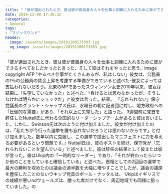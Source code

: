 ```yaml
---
title: "「彼が選出されたとき、彼は彼が彼自身の人々を仕事と訓練に入れるために彼ができるすべてをしたかったと言った、そして彼はそれをやったと思う。"
date: 2019-12-08 17:36:32
categories:
- General
tags:
- "マジックワンド"
header:
  image: /assets/images/20191208173303.jpg
  og_image: /assets/images/20191208173303.jpg
---
```


「彼が選出されたとき、彼は彼が彼自身の人々を仕事と訓練に入れるために彼ができるすべてをしたかったと言った、そして彼はそれをやったと思う。Image copyright AFP &quot;やるべき仕事がたくさんあるが、私はしない」彼女は、公務員の1％の公務員の賃金上昇を考慮する準備ができていると述べた-彼女によっては支払われないだろう。北東のMPであったスウィンソン女史2010年以来、彼女は結果に「失望していなかった」と述べた。「負けるとは思わなかったが、そうしなければ明らかにショックだ」と彼女は言った。結果。 「忘れられない」保守党議長のグラント・シャップス氏は、水曜日の朝に記者団に対し、地方政府への「圧倒的な需要」があり、「それ以上に失望した」と語った。 3週間前に党首を辞任したNuttall氏に代わる全国的なリーダーシップチームがあると彼は言いました。しかし、Swinson氏は次のように付け加えました。彼女が付け加えたのは、「私たちが今行った選挙を誰も忘れないだろうとは思わないからです」と付け加えました。数年以内に克服し、この選挙で提出したマニフェストに力を与える必要があるという問題です。」Nuttall氏は、彼のポストを続け、保守党が「忘れられないことを望んでいる」と述べました。彼は辞任の結果として彼または彼が言った。彼はUkip内の「一時的なリーダー」であり、「それが終わったらいつか他のことをしていると確信している」と述べた。首相としての2回目の選挙で最大の勝利を収めたのは議会の過半数を大幅に増やすことでしたが、議会の議席を歴任したことのないウキップ党首のポール・ナッタルは、 Ukipはイギリスでの成績が悪いndウェールズは、勝った席だけでなく、周辺地域でも同様に狙っていました。の
